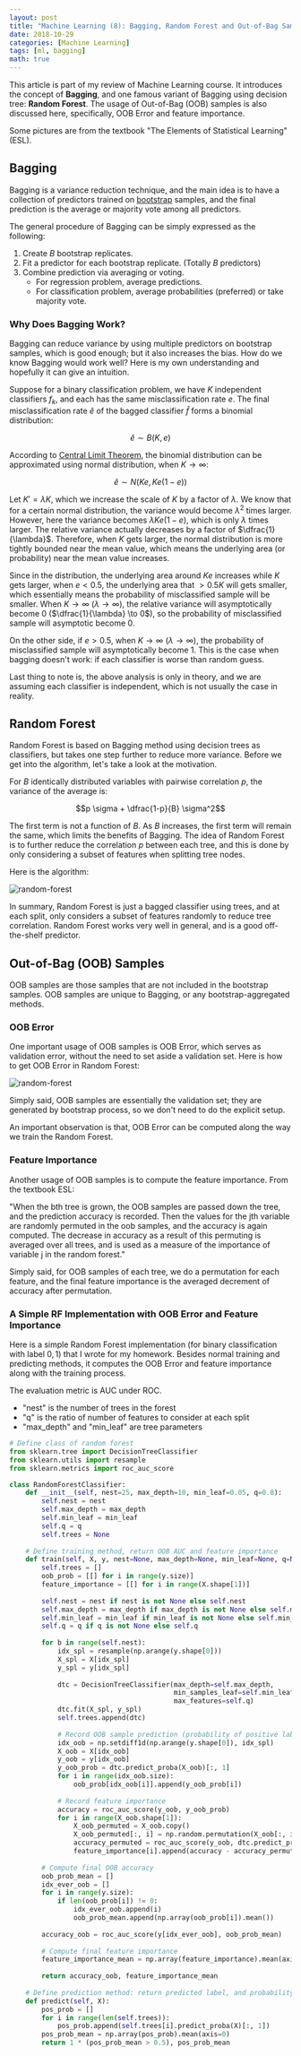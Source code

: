 ```yaml
---
layout: post
title: "Machine Learning (8): Bagging, Random Forest and Out-of-Bag Samples"
date: 2018-10-29
categories: [Machine Learning]
tags: [ml, bagging]
math: true
---
```


This article is part of my review of Machine Learning course. It introduces the concept of **Bagging**, and one famous variant of Bagging using decision tree: **Random Forest**. The usage of Out-of-Bag (OOB) samples is also discussed here, specifically, OOB Error and feature importance.

Some pictures are from the textbook "The Elements of Statistical Learning" (ESL).

## Bagging

Bagging is a variance reduction technique, and the main idea is to have a collection of predictors trained on [bootstrap](https://en.wikipedia.org/wiki/Bootstrapping_(statistics)) samples, and the final prediction is the average or majority vote among all predictors.

The general procedure of Bagging can be simply expressed as the following:

1. Create $B$ bootstrap replicates.
2. Fit a predictor for each bootstrap replicate. (Totally $B$ predictors)
3. Combine prediction via averaging or voting.
   * For regression problem, average predictions.
   * For classification problem, average probabilities (preferred) or take majority vote.

### Why Does Bagging Work?

Bagging can reduce variance by using multiple predictors on bootstrap samples, which is good enough; but it also increases the bias. How do we know Bagging would work well? Here is my own understanding and hopefully it can give an intuition.

Suppose for a binary classification problem, we have $K$ independent classifiers $f_k$, and each has the same misclassification rate $e$. The final misclassification rate $\hat{e}$ of the bagged classifier $\hat{f}$ forms a binomial distribution:

$$\hat{e} \sim B(K, e)$$

According to [Central Limit Theorem](https://en.wikipedia.org/wiki/Central_limit_theorem), the binomial distribution can be approximated using normal distribution, when $K \to\infty$:

$$\hat{e} \sim N(Ke, Ke(1-e))$$

Let $K' = \lambda K$, which we increase the scale of $K$ by a factor of $\lambda$. We know that for a certain normal distribution, the variance would become $\lambda^2$ times larger. However, here the variance becomes $\lambda Ke(1-e)$, which is only $\lambda$ times larger. The relative variance actually decreases by a factor of $\dfrac{1}{\lambda}$. Therefore, when $K$ gets larger, the normal distribution is more tightly bounded near the mean value, which means the underlying area (or probability) near the mean value increases.

Since in the distribution, the underlying area around $Ke$ increases while $K$ gets larger, when $e < 0.5$, the underlying area that $> 0.5K$ will gets smaller, which essentially means the probability of misclassified sample will be smaller. When $K \to\infty$ ($\lambda \to \infty$), the relative variance will asymptotically become $0$ ($\dfrac{1}{\lambda} \to 0$), so the probability of misclassified sample will asymptotic become $0$.

On the other side, if $e > 0.5$, when $K \to\infty$ ($\lambda \to \infty$), the probability of misclassified sample will   asymptotically become $1$. This is the case when bagging doesn't work: if each classifier is worse than random guess.

Last thing to note is, the above analysis is only in theory, and we are assuming each classifier is independent, which is not usually the case in reality.

## Random Forest

Random Forest is based on Bagging method using decision trees as classifiers, but takes one step further to reduce more variance. Before we get into the algorithm, let's take a look at the motivation.

For $B$ identically distributed variables with pairwise correlation $p$, the variance of the average is:

$$p \sigma + \dfrac{1-p}{B} \sigma^2$$

The first term is not a function of $B$. As $B$ increases, the first term will remain the same, which limits the benefits of Bagging. The idea of Random Forest is to further reduce the correlation $p$ between each tree, and this is done by only considering a subset of features when splitting tree nodes.

Here is the algorithm:

![random-forest](/assets/img/legacy/random_forest.png)

In summary, Random Forest is just a bagged classifier using trees, and at each split, only considers a subset of features randomly to reduce tree correlation. Random Forest works very well in general, and is a good off-the-shelf predictor.

## Out-of-Bag (OOB) Samples

OOB samples are those samples that are not included in the bootstrap samples. OOB samples are unique to Bagging, or any bootstrap-aggregated methods.

### OOB Error

One important usage of OOB samples is OOB Error, which serves as validation error, without the need to set aside a validation set. Here is how to get OOB Error in Random Forest:

![random-forest](/assets/img/legacy/oob.png)

Simply said, OOB samples are essentially the validation set; they are generated by bootstrap process, so we don't need to do the explicit setup.

An important observation is that, OOB Error can be computed along the way we train the Random Forest.

### Feature Importance

Another usage of OOB samples is to compute the feature importance. From the textbook ESL:

"When the bth tree is grown, the OOB samples are passed down the tree, and the prediction accuracy is recorded. Then the values for the jth variable are randomly permuted in the oob samples, and the accuracy is again computed. The decrease in accuracy as a result of this permuting is averaged over all trees, and is used as a measure of the importance of variable j in the random forest."

Simply said, for OOB samples of each tree, we do a permutation for each feature, and the final feature importance is the averaged decrement of accuracy after permutation.

### A Simple RF Implementation with OOB Error and Feature Importance

Here is a simple Random Forest implementation (for binary classification with label $0, 1$) that I wrote for my homework. Besides normal training and predicting methods, it computes the OOB Error and feature importance along with the training process.

The evaluation metric is AUC under ROC.

* "nest" is the number of trees in the forest
* "q" is the ratio of number of features to consider at each split
* "max_depth" and "min_leaf" are tree parameters

```python
# Define class of random forest
from sklearn.tree import DecisionTreeClassifier
from sklearn.utils import resample
from sklearn.metrics import roc_auc_score

class RandomForestClassifier:
    def __init__(self, nest=25, max_depth=10, min_leaf=0.05, q=0.8):
        self.nest = nest
        self.max_depth = max_depth
        self.min_leaf = min_leaf
        self.q = q
        self.trees = None
    
    # Define training method, return OOB AUC and feature importance
    def train(self, X, y, nest=None, max_depth=None, min_leaf=None, q=None):
        self.trees = []
        oob_prob = [[] for i in range(y.size)]
        feature_importance = [[] for i in range(X.shape[1])]
        
        self.nest = nest if nest is not None else self.nest
        self.max_depth = max_depth if max_depth is not None else self.max_depth
        self.min_leaf = min_leaf if min_leaf is not None else self.min_leaf
        self.q = q if q is not None else self.q
        
        for b in range(self.nest):   
            idx_spl = resample(np.arange(y.shape[0]))
            X_spl = X[idx_spl]
            y_spl = y[idx_spl]
            
            dtc = DecisionTreeClassifier(max_depth=self.max_depth,
                                         min_samples_leaf=self.min_leaf,
                                         max_features=self.q)
            dtc.fit(X_spl, y_spl)
            self.trees.append(dtc)
            
            # Record OOB sample prediction (probability of positive label)
            idx_oob = np.setdiff1d(np.arange(y.shape[0]), idx_spl)
            X_oob = X[idx_oob]
            y_oob = y[idx_oob]
            y_oob_prob = dtc.predict_proba(X_oob)[:, 1]
            for i in range(idx_oob.size):
                oob_prob[idx_oob[i]].append(y_oob_prob[i])
            
            # Record feature importance
            accuracy = roc_auc_score(y_oob, y_oob_prob)
            for i in range(X_oob.shape[1]):
                X_oob_permuted = X_oob.copy()
                X_oob_permuted[:, i] = np.random.permutation(X_oob[:, i])
                accuracy_permuted = roc_auc_score(y_oob, dtc.predict_proba(X_oob_permuted)[:, 1])
                feature_importance[i].append(accuracy - accuracy_permuted)
        
        # Compute final OOB accuracy
        oob_prob_mean = []
        idx_ever_oob = []
        for i in range(y.size):
            if len(oob_prob[i]) != 0:
                idx_ever_oob.append(i)
                oob_prob_mean.append(np.array(oob_prob[i]).mean())
        
        accuracy_oob = roc_auc_score(y[idx_ever_oob], oob_prob_mean)
        
        # Compute final feature importance
        feature_importance_mean = np.array(feature_importance).mean(axis=1)
        
        return accuracy_oob, feature_importance_mean
    
    # Define prediction method: return predicted label, and probability of positive label
    def predict(self, X):
        pos_prob = []
        for i in range(len(self.trees)):
            pos_prob.append(self.trees[i].predict_proba(X)[:, 1])
        pos_prob_mean = np.array(pos_prob).mean(axis=0)
        return 1 * (pos_prob_mean > 0.5), pos_prob_mean
```
